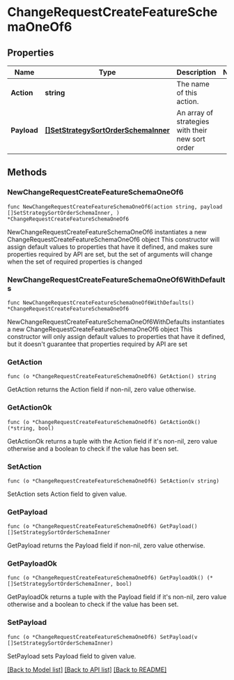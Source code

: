 # ChangeRequestCreateFeatureSchemaOneOf6

## Properties

Name | Type | Description | Notes
------------ | ------------- | ------------- | -------------
**Action** | **string** | The name of this action. | 
**Payload** | [**[]SetStrategySortOrderSchemaInner**](SetStrategySortOrderSchemaInner.md) | An array of strategies with their new sort order | 

## Methods

### NewChangeRequestCreateFeatureSchemaOneOf6

`func NewChangeRequestCreateFeatureSchemaOneOf6(action string, payload []SetStrategySortOrderSchemaInner, ) *ChangeRequestCreateFeatureSchemaOneOf6`

NewChangeRequestCreateFeatureSchemaOneOf6 instantiates a new ChangeRequestCreateFeatureSchemaOneOf6 object
This constructor will assign default values to properties that have it defined,
and makes sure properties required by API are set, but the set of arguments
will change when the set of required properties is changed

### NewChangeRequestCreateFeatureSchemaOneOf6WithDefaults

`func NewChangeRequestCreateFeatureSchemaOneOf6WithDefaults() *ChangeRequestCreateFeatureSchemaOneOf6`

NewChangeRequestCreateFeatureSchemaOneOf6WithDefaults instantiates a new ChangeRequestCreateFeatureSchemaOneOf6 object
This constructor will only assign default values to properties that have it defined,
but it doesn't guarantee that properties required by API are set

### GetAction

`func (o *ChangeRequestCreateFeatureSchemaOneOf6) GetAction() string`

GetAction returns the Action field if non-nil, zero value otherwise.

### GetActionOk

`func (o *ChangeRequestCreateFeatureSchemaOneOf6) GetActionOk() (*string, bool)`

GetActionOk returns a tuple with the Action field if it's non-nil, zero value otherwise
and a boolean to check if the value has been set.

### SetAction

`func (o *ChangeRequestCreateFeatureSchemaOneOf6) SetAction(v string)`

SetAction sets Action field to given value.


### GetPayload

`func (o *ChangeRequestCreateFeatureSchemaOneOf6) GetPayload() []SetStrategySortOrderSchemaInner`

GetPayload returns the Payload field if non-nil, zero value otherwise.

### GetPayloadOk

`func (o *ChangeRequestCreateFeatureSchemaOneOf6) GetPayloadOk() (*[]SetStrategySortOrderSchemaInner, bool)`

GetPayloadOk returns a tuple with the Payload field if it's non-nil, zero value otherwise
and a boolean to check if the value has been set.

### SetPayload

`func (o *ChangeRequestCreateFeatureSchemaOneOf6) SetPayload(v []SetStrategySortOrderSchemaInner)`

SetPayload sets Payload field to given value.



[[Back to Model list]](../README.md#documentation-for-models) [[Back to API list]](../README.md#documentation-for-api-endpoints) [[Back to README]](../README.md)


